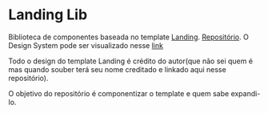 # Landing Lib

Biblioteca de componentes baseada no template [Landing](https://www.tailwindtoolbox.com/templates/landing-page-demo.php). [Repositório](https://github.com/tailwindtoolbox/Landing-Page). O Design System pode ser visualizado nesse [link](https://raphaamericano.github.io/landing-lib/)




Todo o design do template Landing é crédito do autor(que não sei quem é mas quando souber terá seu nome creditado e linkado aqui nesse repositório).

O objetivo do repositório é componentizar o template e quem sabe expandi-lo.